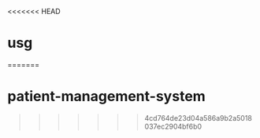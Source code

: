 <<<<<<< HEAD
# usg
=======
# patient-management-system
>>>>>>> 4cd764de23d04a586a9b2a5018037ec2904bf6b0
